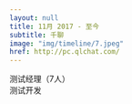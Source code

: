 ```yaml
---
layout: null
title: 11月 2017 - 至今
subtitle: 千聊
image: "img/timeline/7.jpeg"
href: http://pc.qlchat.com/
---
```



测试经理（7人）
<br>
测试开发

